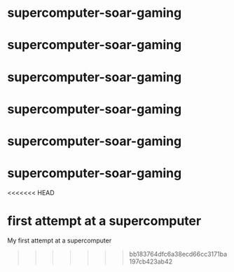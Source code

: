 # supercomputer-soar-gaming
# supercomputer-soar-gaming
# supercomputer-soar-gaming
# supercomputer-soar-gaming
# supercomputer-soar-gaming
# supercomputer-soar-gaming
<<<<<<< HEAD

first attempt at a supercomputer
=======
My first attempt at a supercomputer
>>>>>>> bb183764dfc6a38ecd66cc3171ba197cb423ab42
